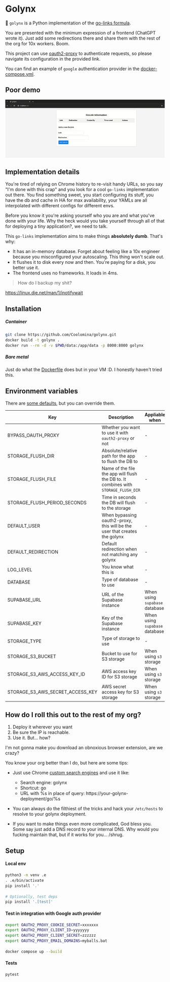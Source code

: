 # Golynx

🦊 `golynx` is a Python implementation of the [go-links formula](https://meta.wikimedia.org/wiki/Go_links).

You are presented with the minimum expression of a frontend (ChatGPT wrote it). Just add some redirections there and share them with the rest of the org for 10x workers. Boom.

This project can use [oauth2-proxy](https://oauth2-proxy.github.io/oauth2-proxy/) to authenticate requests, so please navigate its configuration in the provided link.

You can find an example of `google` authentication provider in the [docker-compose.yml](docker-compose.yml).

## Poor demo

![Cool huh](./img/golynx.gif)

## Implementation details

You're tired of relying on Chrome history to re-visit handy URLs, so you say "I'm done with this crap" and you look for a cool `go-links` implementation out there. You find something sweet, you start configuring its stuff, you have the db and cache in HA for max availability, your YAMLs are all interpolated with different configs for different envs.

Before you know it you're asking yourself who you are and what you've done with your life. Why the heck would you take yourself through all of that for deploying a tiny application?, we need to talk.

This `go-links` implementation aims to make things **absolutely dumb**. That's why:

- It has an in-memory database. Forget about feeling like a 10x engineer because you misconfigured your autoscaling. This thing won't scale out.
- It flushes it to disk every now and then. You're paying for a disk, you better use it.
- The frontend uses no frameworks. It loads in 4ms.

> How do I backup my shit?

https://linux.die.net/man/1/inotifywait

## Installation

##### Container

```bash
git clone https://github.com/Coolomina/golynx.git
docker build -t golynx .
docker run --rm -d -v $PWD/data:/app/data -p 8000:8000 golynx
```

##### Bare metal

Just do what the [Dockerfile](./Dockerfile) does but in your VM :D. I honestly haven't tried this.


## Environment variables

There are [some defaults](./golynx/config.py), but you can override them.

| Key | Description | Appliable when | Default |
| --- | --- | --- | --- |
| BYPASS_OAUTH_PROXY | Whether you want to use it with `oauth2-proxy` or not | - | `False` |
| STORAGE_FLUSH_DIR | Absolute/relative path for the app to flush the DB to | - | `./data` |
| STORAGE_FLUSH_FILE | Name of the file the app will flush the DB to. It combines with `STORAGE_FLUSH_DIR` | - | `golynx.db` |
| STORAGE_FLUSH_PERIOD_SECONDS | Time in seconds the DB will flush to the storage | - | `10` |
| DEFAULT_USER | When bypassing oauth2-proxy, this will be the user that creates the golynx | - | `default@default` |
| DEFAULT_REDIRECTION | Default redirection when not matching any golynx | - | `https://www.chiquitoipsum.com/` |
| LOG_LEVEL | You know what this is | - | `INFO` |
| DATABASE | Type of database to use | - | `in_memory` |
| SUPABASE_URL | URL of the Supabase instance | When using `supabase` database | `https://lol.supabase.co` |
| SUPABASE_KEY | Key of the Supabase instance | When using `supabase` database | `lol` |
| STORAGE_TYPE | Type of storage to use | - | `disk` |
| STORAGE_S3_BUCKET | Bucket to use for S3 storage | When using `s3` storage | `golynx` |
| STORAGE_S3_AWS_ACCESS_KEY_ID | AWS access key ID for S3 storage | When using `s3` storage | `lol` |
| STORAGE_S3_AWS_SECRET_ACCESS_KEY | AWS secret access key for S3 storage | When using `s3` storage | `lol` |

## How do I roll this out to the rest of my org?

1. Deploy it wherever you want
2. Be sure the IP is reachable.
3. Use it. But... how?

I'm not gonna make you download an obnoxious browser extension, are we crazy?

You know your org better than I do, but here are some tips:

- Just use Chrome [custom search engines](https://zapier.com/blog/add-search-engine-to-chrome/) and use it like:
    - Search engine: golynx
    - Shortcut: go
    - URL with %s in place of query: https://your-golynx-deployment/go/%s

- You can always do the filthiest of the tricks and hack your `/etc/hosts` to resolve to your golynx deployment.

- If you want to make things even more complicated, God bless you. Some say just add a DNS record to your internal DNS. Why would you fucking maintain that, but if it works for you... /shrug.

## Setup

#### Local env

```bash
python3 -m venv .e
. .e/bin/activate
pip install '.'

# Optionally, test deps
pip install '.[test]'
```

#### Test in integration with Google auth provider

```bash
export OAUTH2_PROXY_COOKIE_SECRET=xxxxxxx
export OAUTH2_PROXY_CLIENT_ID=yyyyyyy
export OAUTH2_PROXY_CLIENT_SECRET=zzzzzz
export OAUTH2_PROXY_EMAIL_DOMAINS=myballs.bat

docker compose up --build
```

#### Tests

```bash
pytest
```

